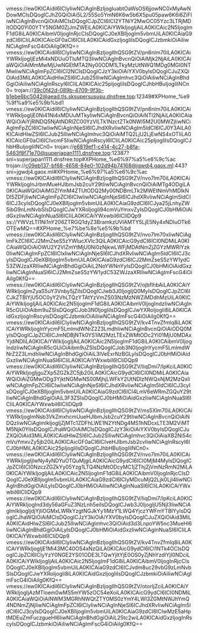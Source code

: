 vmess://ew0KICAidiI6ICIyIiwNCiAgInBzIjogIuabtOaWsOS6jjowNC0xMyAwNDowMCIsDQogICJhZGQiOiAi5L2/55So5YmN6K6w5b6X5pu05paw6K6i6ZiFIiwNCiAgInBvcnQiOiAiMCIsDQogICJpZCI6ICI2YTNiY2MwOC05Yzc3LTRjMDItODQ0Yi00YTY5NGM0ZjJmZWEiLA0KICAiYWlkIjogIjAiLA0KICAic2N5IjogImF1dG8iLA0KICAibmV0IjogInRjcCIsDQogICJ0eXBlIjogIm5vbmUiLA0KICAiaG9zdCI6ICIiLA0KICAicGF0aCI6ICIiLA0KICAidGxzIjogIiIsDQogICJzbmkiOiAiIiwNCiAgImFscG4iOiAiIg0KfQ==
vmess://ew0KICAidiI6ICIyIiwNCiAgInBzIjogIlhQSG9tZV/pn6nlm70iLA0KICAiYWRkIjogIjEzMi4xNDUuOTIuMTQ3IiwNCiAgInBvcnQiOiAiMjk2NjAiLA0KICAiaWQiOiAiMmMwMjUwNGEtMTA2Ny00ODM1LTkyMzUtNWQ1MDg0MGI0NTMwIiwNCiAgImFpZCI6ICI2NCIsDQogICJzY3kiOiAiYXV0byIsDQogICJuZXQiOiAid3MiLA0KICAidHlwZSI6ICJub25lIiwNCiAgImhvc3QiOiAiIiwNCiAgInBhdGgiOiAiIiwNCiAgInRscyI6ICIiLA0KICAic25pIjogIiIsDQogICJhbHBuIjogIiINCn0=
trojan://39c0f42d-089b-4709-9f3b-b1ebe6bc5042@aead.tls.sksupersususu.dnsfree.top:12349#XPHome_%e9%9f%a9%e5%9b%bd1
vmess://ew0KICAidiI6ICIyIiwNCiAgInBzIjogIlhQSG9tZV/pn6nlm70iLA0KICAiYWRkIjogIjE0Ni41Ni4xMDUuMTkyIiwNCiAgInBvcnQiOiAiNTI2NjAiLA0KICAiaWQiOiAiYjRlNDQ5NjAtNDRlZC00YzVlLTk1NzctZTk0NWI5M2U0MWZjIiwNCiAgImFpZCI6ICIwIiwNCiAgInNjeSI6ICJhdXRvIiwNCiAgIm5ldCI6ICJ0Y3AiLA0KICAidHlwZSI6ICJub25lIiwNCiAgImhvc3QiOiAiMTQ2LjU2LjEwNS4xOTIiLA0KICAicGF0aCI6ICIvcmF5IiwNCiAgInRscyI6ICIiLA0KICAic25pIjogIiIsDQogICJhbHBuIjogIiINCn0=
trojan://e6819ef1-c414-4c27-b8fa-5463f8f71e70@superjapan1111.dnsfree.top:12387?sni=superjapan1111.dnsfree.top#XPHome_%e6%97%a5%e6%9c%ac
trojan://c09eb137-bf68-4658-84e0-102d94b74168@jgwdj4.gaox.ml:443?sni=jgwdj4.gaox.ml#XPHome_%e6%97%a5%e6%9c%ac
vmess://ew0KICAidiI6ICIyIiwNCiAgInBzIjogIlhQSG9tZV/nvo7lm70iLA0KICAiYWRkIjogInJrbmMueHJlbmJsb2cuY29tIiwNCiAgInBvcnQiOiAiMTg4ODgiLA0KICAiaWQiOiAiMGZlYmM4ZTUtODQ2My00NDBmLTk2MWEtNmVhMDlkNDI5ZDFjIiwNCiAgImFpZCI6ICIwIiwNCiAgInNjeSI6ICJhdXRvIiwNCiAgIm5ldCI6ICJ3cyIsDQogICJ0eXBlIjogIm5vbmUiLA0KICAiaG9zdCI6ICJya25jLnhyZW5ibG9nLmNvbSIsDQogICJwYXRoIjogIi94cmVuYmxvZyIsDQogICJ0bHMiOiAidGxzIiwNCiAgInNuaSI6ICIiLA0KICAiYWxwbiI6ICIiDQp9
ss://YWVzLTI1Ni1nY206ZTRGQ1dyZ3BramkzUVlAMTY5LjE5Ny4xNDIuOTk6OTEwMQ==#XPHome_%e7%be%8e%e5%9b%bd
vmess://ew0KICAidiI6ICIyIiwNCiAgInBzIjogIlhQSG9tZV/nvo7lm70xIiwNCiAgImFkZCI6ICJ2MmZseS5zYWIucXVlc3QiLA0KICAicG9ydCI6ICI0NDMiLA0KICAiaWQiOiAiOWU2Y2VlZmYtMjU0Ni0zNjkwLWFjMDAtNmZjZGYzMWRlYzk0IiwNCiAgImFpZCI6ICIxIiwNCiAgInNjeSI6ICJhdXRvIiwNCiAgIm5ldCI6ICJ3cyIsDQogICJ0eXBlIjogIm5vbmUiLA0KICAiaG9zdCI6ICJ2MmZseS5zYW1ydC53ZWJzaXRlIiwNCiAgInBhdGgiOiAiL2NoYWNnYyIsDQogICJ0bHMiOiAidGxzIiwNCiAgInNuaSI6ICJ2MmZseS5zYW1ydC53ZWJzaXRlIiwNCiAgImFscG4iOiAiIg0KfQ==
vmess://ew0KICAidiI6ICIyIiwNCiAgInBzIjogIlhQSG9tZV/ojbflhbAiLA0KICAiYWRkIjogImZyaS5uY3Vnby5jZiIsDQogICJwb3J0IjogIjQ0MyIsDQogICJpZCI6ICJkZTBlYjU5OC0yY2VhLTQzYTAtYzVmZS03NzMzNWZiMDdhMzUiLA0KICAiYWlkIjogIjAiLA0KICAic2N5IjogImF1dG8iLA0KICAibmV0IjogIndzIiwNCiAgInR5cGUiOiAibm9uZSIsDQogICJob3N0IjogIiIsDQogICJwYXRoIjogIi8iLA0KICAidGxzIjogInRscyIsDQogICJzbmkiOiAiIiwNCiAgImFscG4iOiAiIg0KfQ==
vmess://ew0KICAidiI6ICIyIiwNCiAgInBzIjogIlhQSG9tZV/kv4TnvZfmlq8iLA0KICAiYWRkIjogInYycmF5LmlmdWNrZ2Z3LmdhIiwNCiAgInBvcnQiOiAiODQ0MyIsDQogICJpZCI6ICJmNDBjNTk0YS1iM2MzLTExZWMtODc2Yi01MjU0MDAxYjdiNDIiLA0KICAiYWlkIjogIjAiLA0KICAic2N5IjogImF1dG8iLA0KICAibmV0IjogIndzIiwNCiAgInR5cGUiOiAibm9uZSIsDQogICJob3N0IjogInYycmF5LmlmdWNrZ2Z3LmdhIiwNCiAgInBhdGgiOiAiL3lVeExrNzBGLyIsDQogICJ0bHMiOiAidGxzIiwNCiAgInNuaSI6ICIiLA0KICAiYWxwbiI6ICIiDQp9
vmess://ew0KICAidiI6ICIyIiwNCiAgInBzIjogIlhQSG9tZV/liqDmi7/lpKciLA0KICAiYWRkIjogIjguZXp5ZGZkZC5jb20iLA0KICAicG9ydCI6ICI0NDMiLA0KICAiaWQiOiAiZGMwODg3YjktNGMwNS00MjhjLWFkY2UtNDIzNWQxNjM2MzQxIiwNCiAgImFpZCI6ICIwIiwNCiAgInNjeSI6ICJhdXRvIiwNCiAgIm5ldCI6ICJ3cyIsDQogICJ0eXBlIjogIm5vbmUiLA0KICAiaG9zdCI6ICI4LmV6eWRmZGQuY29tIiwNCiAgInBhdGgiOiAiL3F3ZSIsDQogICJ0bHMiOiAidGxzIiwNCiAgInNuaSI6ICIiLA0KICAiYWxwbiI6ICIiDQp9
vmess://ew0KICAidiI6ICIyIiwNCiAgInBzIjogIlhQSG9tZV/ms5Xlm70iLA0KICAiYWRkIjogImNsb3VkZmxhcmUueHJlbmJsb2cuY29tIiwNCiAgInBvcnQiOiAiNDQzIiwNCiAgImlkIjogIjZjMTc1ZDFhLWE1N2YtNDg4MS1hNDcxLTE3M2ViMTM5Njk0YiIsDQogICJhaWQiOiAiMCIsDQogICJzY3kiOiAiYXV0byIsDQogICJuZXQiOiAid3MiLA0KICAidHlwZSI6ICJub25lIiwNCiAgImhvc3QiOiAiaXB2Ni54cmVuYmxvZy5jb20iLA0KICAicGF0aCI6ICIveHJlbmJsb2cvIiwNCiAgInRscyI6ICJ0bHMiLA0KICAic25pIjogIiIsDQogICJhbHBuIjogIiINCn0=
vmess://ew0KICAidiI6ICIyIiwNCiAgInBzIjogIlhQSG9tZV/nvo7lm70iLA0KICAiYWRkIjogIjIwNy4yNDYuOTQuMjgiLA0KICAicG9ydCI6ICI0MjM4MyIsDQogICJpZCI6ICI0NzczZGZkYy05Yzg1LTQ4NzMtODcyMC1jZThjZjVmNzRmN2MiLA0KICAiYWlkIjogIjAiLA0KICAic2N5IjogImF1dG8iLA0KICAibmV0IjogInRjcCIsDQogICJ0eXBlIjogIm5vbmUiLA0KICAiaG9zdCI6ICIyMDcuMjQ2Ljk0LjI4IiwNCiAgInBhdGgiOiAiLyIsDQogICJ0bHMiOiAiIiwNCiAgInNuaSI6ICIiLA0KICAiYWxwbiI6ICIiDQp9
vmess://ew0KICAidiI6ICIyIiwNCiAgInBzIjogIlhQSG9tZV/liqDmi7/lpKciLA0KICAiYWRkIjogInd3dy56aGFuZ3NzLnh5eiIsDQogICJwb3J0IjogIjU5NjI3IiwNCiAgImlkIjogIjdjYjliOGMxLWRkYzgtNGJkYy1iMzY1LWQ4YjczYWFmYTBlYyIsDQogICJhaWQiOiAiMCIsDQogICJzY3kiOiAiYXV0byIsDQogICJuZXQiOiAid3MiLA0KICAidHlwZSI6ICJub25lIiwNCiAgImhvc3QiOiAid3d3LnpoYW5nc3MueHl6IiwNCiAgInBhdGgiOiAiLyIsDQogICJ0bHMiOiAidGxzIiwNCiAgInNuaSI6ICIiLA0KICAiYWxwbiI6ICIiDQp9
vmess://ew0KICAidiI6ICIyIiwNCiAgInBzIjogIlhQSG9tZV/kv4TnvZfmlq8iLA0KICAiYWRkIjogIjE1Mi43MC40OS4xNzQiLA0KICAicG9ydCI6ICI1NTk4OCIsDQogICJpZCI6ICIyYzY0NGE2YS01ODE3LTQwYjItYjE0OS0yZjNhYzdlYjI0NDciLA0KICAiYWlkIjogIjAiLA0KICAic2N5IjogImF1dG8iLA0KICAibmV0IjogInRjcCIsDQogICJ0eXBlIjogIm5vbmUiLA0KICAiaG9zdCI6ICJvdm8uc29vbG9zLmNvbSIsDQogICJwYXRoIjogIi8iLA0KICAidGxzIjogIiIsDQogICJzbmkiOiAiIiwNCiAgImFscG4iOiAiIg0KfQ==
vmess://ew0KICAidiI6ICIyIiwNCiAgInBzIjogIlhQSG9tZV/otorljZciLA0KICAiYWRkIjogIjAzMTloem0wMS5mYW5zOC54eXoiLA0KICAicG9ydCI6ICI0NDMiLA0KICAiaWQiOiAiNWM3MGRhNWQtZTY0MS0zYmY4LWI3ZGMtNWJhYmQ4NDNmZjNjIiwNCiAgImFpZCI6ICIyIiwNCiAgInNjeSI6ICJhdXRvIiwNCiAgIm5ldCI6ICJ3cyIsDQogICJ0eXBlIjogIm5vbmUiLA0KICAiaG9zdCI6ICIwMzE5aHptMDEuZmFuczgueHl6IiwNCiAgInBhdGgiOiAiL25tc2wiLA0KICAidGxzIjogInRscyIsDQogICJzbmkiOiAiIiwNCiAgImFscG4iOiAiIg0KfQ==
